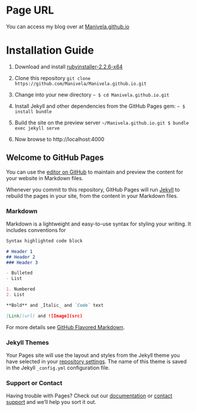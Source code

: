 # Page URL
You can access my blog over at [Manivela.github.io](https://manivela.github.io/)

# Installation Guide
1. Download and install [rubyinstaller-2.2.6-x64](https://dl.bintray.com/oneclick/rubyinstaller/rubyinstaller-2.2.6-x64.exe)

2. Clone this repository
`git clone https://github.com/Manivela/Manivela.github.io.git`

3. Change into your new directory
`~ $ cd Manivela.github.io.git`

4. Install Jekyll and other dependencies from the GitHub Pages gem:
`~ $ install bundle `

5. Build the site on the preview server
`~/Manivela.github.io.git $ bundle exec jekyll serve`

6. Now browse to http://localhost:4000

## Welcome to GitHub Pages

You can use the [editor on GitHub](https://github.com/Manivela/Manivela.github.io/edit/master/README.md) to maintain and preview the content for your website in Markdown files.

Whenever you commit to this repository, GitHub Pages will run [Jekyll](https://jekyllrb.com/) to rebuild the pages in your site, from the content in your Markdown files.

### Markdown

Markdown is a lightweight and easy-to-use syntax for styling your writing. It includes conventions for

```markdown
Syntax highlighted code block

# Header 1
## Header 2
### Header 3

- Bulleted
- List

1. Numbered
2. List

**Bold** and _Italic_ and `Code` text

[Link](url) and ![Image](src)
```

For more details see [GitHub Flavored Markdown](https://guides.github.com/features/mastering-markdown/).

### Jekyll Themes

Your Pages site will use the layout and styles from the Jekyll theme you have selected in your [repository settings](https://github.com/Manivela/Manivela.github.io/settings). The name of this theme is saved in the Jekyll `_config.yml` configuration file.

### Support or Contact

Having trouble with Pages? Check out our [documentation](https://help.github.com/categories/github-pages-basics/) or [contact support](https://github.com/contact) and we’ll help you sort it out.
